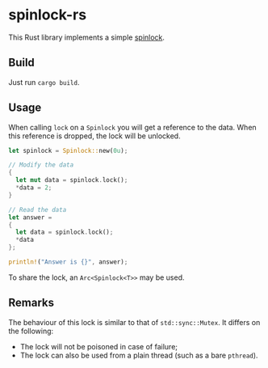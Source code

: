spinlock-rs
===========

This Rust library implements a simple [spinlock](https://en.wikipedia.org/wiki/Spinlock).

Build
-----

Just run `cargo build`.

Usage
-----

When calling `lock` on a `Spinlock` you will get a reference to the data. When this reference is dropped, the lock will be unlocked.

```rust
let spinlock = Spinlock::new(0u);

// Modify the data
{
  let mut data = spinlock.lock();
  *data = 2;
}

// Read the data
let answer =
{
  let data = spinlock.lock();
  *data
};

println!("Answer is {}", answer);
```

To share the lock, an `Arc<Spinlock<T>>` may be used.

Remarks
-------

The behaviour of this lock is similar to that of `std::sync::Mutex`. It differs on the following:
- The lock will not be poisoned in case of failure;
- The lock can also be used from a plain thread (such as a bare `pthread`).
